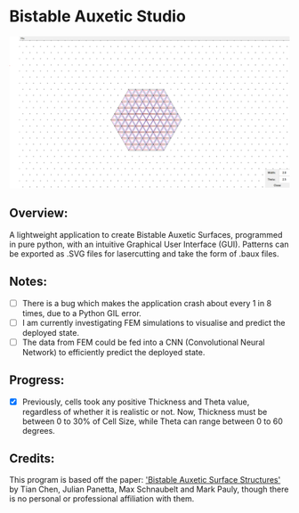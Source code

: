 # Bistable Auxetic Studio

![Image_1](Resources/Image_1.png)

## Overview:

A lightweight application to create Bistable Auxetic Surfaces, programmed in pure python, with an intuitive Graphical User Interface (GUI). Patterns can be exported as .SVG files for lasercutting and take the form of .baux files.

## Notes:

- [ ] There is a bug which makes the application crash about every 1 in 8 times, due to a Python GIL error.
- [ ] I am currently investigating FEM simulations to visualise and predict the deployed state.
- [ ] The data from FEM could be fed into a CNN (Convolutional Neural Network) to efficiently predict the deployed state.

## Progress:

- [x] Previously, cells took any positive Thickness and Theta value, regardless of whether it is realistic or not. Now, Thickness must be between 0 to 30% of Cell Size, while Theta can range between 0 to 60 degrees.

## Credits:

This program is based off the paper: ['Bistable Auxetic Surface Structures'](https://www.julianpanetta.com/pdf/bistable_auxetics.pdf) by Tian Chen, Julian Panetta, Max Schnaubelt and Mark Pauly, though there is no personal or professional affiliation with them.

